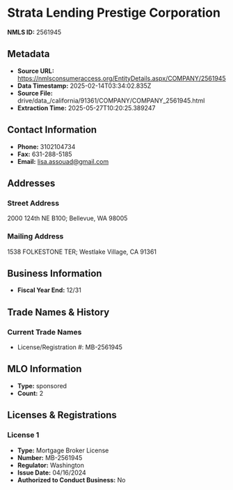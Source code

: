 # Strata Lending Prestige Corporation

**NMLS ID:** 2561945

## Metadata
- **Source URL:** https://nmlsconsumeraccess.org/EntityDetails.aspx/COMPANY/2561945
- **Data Timestamp:** 2025-02-14T03:34:02.835Z
- **Source File:** drive/data_/california/91361/COMPANY/COMPANY_2561945.html
- **Extraction Time:** 2025-05-27T10:20:25.389247

## Contact Information
- **Phone:** 3102104734
- **Fax:** 631-288-5185
- **Email:** lisa.assouad@gmail.com

## Addresses
### Street Address
2000 124th NE B100; Bellevue, WA 98005

### Mailing Address
1538 FOLKESTONE TER; Westlake Village, CA 91361

## Business Information
- **Fiscal Year End:** 12/31

## Trade Names & History
### Current Trade Names
- License/Registration #: MB-2561945

## MLO Information
- **Type:** sponsored
- **Count:** 2

## Licenses & Registrations

### License 1
- **Type:** Mortgage Broker License
- **Number:** MB-2561945
- **Regulator:** Washington
- **Issue Date:** 04/16/2024
- **Authorized to Conduct Business:** No
